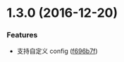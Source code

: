 <a name="1.3.0"></a>
# 1.3.0 (2016-12-20)


### Features

* 支持自定义 config ([f696b7f](https://github.com/o2team/elf/commit/f696b7f))

